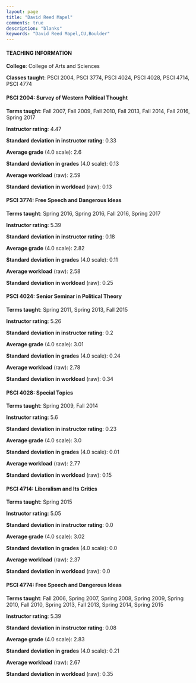 ```yaml
---
layout: page
title: "David Reed Mapel" 
comments: true
description: "blanks"
keywords: "David Reed Mapel,CU,Boulder"
---
```

<head>
<script src="https://ajax.googleapis.com/ajax/libs/jquery/2.1.3/jquery.min.js"></script>
<script src="https://dl.dropboxusercontent.com/s/pc42nxpaw1ea4o9/highcharts.js?dl=0"></script>
<!-- <script src="../assets/js/highcharts.js"></script> -->
<style type="text/css">@font-face {
	font-family: "Bebas Neue";
	src: url(https://www.filehosting.org/file/details/544349/BebasNeue Regular.otf) format("opentype");
	}
	h1.Bebas { 
		font-family: "Bebas Neue", Verdana, Tahoma;
	}
</style>
</head>
	   
#### TEACHING INFORMATION

**College**: College of Arts and Sciences

**Classes taught**: PSCI 2004, PSCI 3774, PSCI 4024, PSCI 4028, PSCI 4714, PSCI 4774

#### PSCI 2004: Survey of Western Political Thought

**Terms taught**: Fall 2007, Fall 2009, Fall 2010, Fall 2013, Fall 2014, Fall 2016, Spring 2017

**Instructor rating**: 4.47

**Standard deviation in instructor rating**: 0.33

**Average grade** (4.0 scale): 2.6

**Standard deviation in grades** (4.0 scale): 0.13

**Average workload** (raw): 2.59

**Standard deviation in workload** (raw): 0.13

#### PSCI 3774: Free Speech and Dangerous Ideas

**Terms taught**: Spring 2016, Spring 2016, Fall 2016, Spring 2017

**Instructor rating**: 5.39

**Standard deviation in instructor rating**: 0.18

**Average grade** (4.0 scale): 2.82

**Standard deviation in grades** (4.0 scale): 0.11

**Average workload** (raw): 2.58

**Standard deviation in workload** (raw): 0.25

#### PSCI 4024: Senior Seminar in Political Theory

**Terms taught**: Spring 2011, Spring 2013, Fall 2015

**Instructor rating**: 5.26

**Standard deviation in instructor rating**: 0.2

**Average grade** (4.0 scale): 3.01

**Standard deviation in grades** (4.0 scale): 0.24

**Average workload** (raw): 2.78

**Standard deviation in workload** (raw): 0.34

#### PSCI 4028: Special Topics

**Terms taught**: Spring 2009, Fall 2014

**Instructor rating**: 5.6

**Standard deviation in instructor rating**: 0.23

**Average grade** (4.0 scale): 3.0

**Standard deviation in grades** (4.0 scale): 0.01

**Average workload** (raw): 2.77

**Standard deviation in workload** (raw): 0.15

#### PSCI 4714: Liberalism and Its Critics

**Terms taught**: Spring 2015

**Instructor rating**: 5.05

**Standard deviation in instructor rating**: 0.0

**Average grade** (4.0 scale): 3.02

**Standard deviation in grades** (4.0 scale): 0.0

**Average workload** (raw): 2.37

**Standard deviation in workload** (raw): 0.0

#### PSCI 4774: Free Speech and Dangerous Ideas

**Terms taught**: Fall 2006, Spring 2007, Spring 2008, Spring 2009, Spring 2010, Fall 2010, Spring 2013, Fall 2013, Spring 2014, Spring 2015

**Instructor rating**: 5.39

**Standard deviation in instructor rating**: 0.08

**Average grade** (4.0 scale): 2.83

**Standard deviation in grades** (4.0 scale): 0.21

**Average workload** (raw): 2.67

**Standard deviation in workload** (raw): 0.35


